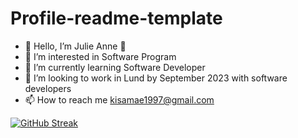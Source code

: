 # Profile-readme-template

- :raising_hand: Hello, I’m Julie Anne :purple_heart:
- 👀 I’m interested in Software Program
- 🌱 I’m currently learning Software Developer
- 💞️ I’m looking to work in Lund by September 2023 with software developers
- 📫 How to reach me kisamae1997@gmail.com

[![GitHub Streak](https://github-readme-streak-stats.herokuapp.com?user=Julieanna97&theme=midnight-purple)](https://git.io/streak-stats)
